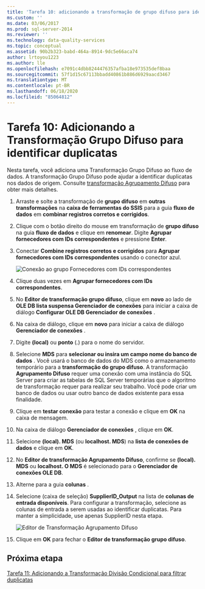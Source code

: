 ```yaml
---
title: 'Tarefa 10: adicionando a transformação de grupo difuso para identificar duplicatas | Microsoft Docs'
ms.custom: ''
ms.date: 03/06/2017
ms.prod: sql-server-2014
ms.reviewer: ''
ms.technology: data-quality-services
ms.topic: conceptual
ms.assetid: 90b2b323-babd-464a-8914-9dc5e66aca74
author: lrtoyou1223
ms.author: lle
ms.openlocfilehash: e7091c4dbb8244476357afba18e973535def8baa
ms.sourcegitcommit: 57f1d15c67113bbadd40861b886d6929aacd3467
ms.translationtype: MT
ms.contentlocale: pt-BR
ms.lasthandoff: 06/18/2020
ms.locfileid: "85064812"
---
```

# <a name="task-10-adding-fuzzy-group-transform-to-identify-duplicates"></a>Tarefa 10: Adicionando a Transformação Grupo Difuso para identificar duplicatas
  Nesta tarefa, você adiciona uma Transformação Grupo Difuso ao fluxo de dados. A transformação Grupo Difuso pode ajudar a identificar duplicatas nos dados de origem. Consulte [transformação Agrupamento Difuso](../integration-services/data-flow/transformations/fuzzy-grouping-transformation.md) para obter mais detalhes.  
  
1.  Arraste e solte a transformação de **grupo difuso** em **outras transformações** na **caixa de ferramentas do SSIS** para a guia **fluxo de dados** em **combinar registros corretos e corrigidos**.  
  
2.  Clique com o botão direito do mouse em transformação de **grupo difuso** na guia **fluxo de dados** e clique em **renomear**. Digite **Agrupar fornecedores com IDs correspondentes** e pressione **Enter**.  
  
3.  Conectar **Combine registros corretos e corrigidos** para **Agrupar fornecedores com IDs correspondentes** usando o conector azul.  
  
     ![Conexão ao grupo Fornecedores com IDs correspondentes](../../2014/tutorials/media/et-addingfgttoidentifyduplicates-01.jpg "Conexão ao grupo Fornecedores com IDs correspondentes")  
  
4.  Clique duas vezes em **Agrupar fornecedores com IDs correspondentes**.  
  
5.  No **Editor de transformação grupo difuso**, clique em **novo** ao lado de **OLE DB lista suspensa Gerenciador de conexões** para iniciar a caixa de diálogo **Configurar OLE DB Gerenciador de conexões** .  
  
6.  Na caixa de diálogo, clique em **novo** para iniciar a caixa de diálogo **Gerenciador de conexões** .  
  
7.  Digite **(local)** ou **ponto** (.) para o nome do servidor.  
  
8.  Selecione **MDS** para **selecionar ou insira um campo nome do banco de dados** . Você usará o banco de dados do MDS como o armazenamento temporário para a **transformação do grupo difuso**. A transformação **Agrupamento Difuso** requer uma conexão com uma instância do SQL Server para criar as tabelas de SQL Server temporárias que o algoritmo de transformação requer para realizar seu trabalho. Você pode criar um banco de dados ou usar outro banco de dados existente para essa finalidade.  
  
9. Clique em **testar conexão** para testar a conexão e clique em **OK** na caixa de mensagem.  
  
10. Na caixa de diálogo **Gerenciador de conexões** , clique em **OK**.  
  
11. Selecione **(local). MDS** (ou **localhost. MDS**) na **lista de conexões de dados** e clique em **OK**.  
  
12. No **Editor de transformação Agrupamento Difuso**, confirme se **(local). MDS** ou **localhost. O MDS** é selecionado para o **Gerenciador de conexões OLE DB**.  
  
13. Alterne para a guia **colunas** .  
  
14. Selecione (caixa de seleção) **SupplierID_Output** na lista de **colunas de entrada disponíveis**. Para configurar a transformação, selecione as colunas de entrada a serem usadas ao identificar duplicatas. Para manter a simplicidade, use apenas SupplierID nesta etapa.  
  
     ![Editor de Transformação Agrupamento Difuso](../../2014/tutorials/media/et-addingfgttoidentifyduplicates-02.jpg "Editor de Transformação Agrupamento Difuso")  
  
15. Clique em **OK** para fechar o **Editor de transformação grupo difuso**.  
  
## <a name="next-step"></a>Próxima etapa  
 [Tarefa 11: Adicionando a Transformação Divisão Condicional para filtrar duplicatas](../../2014/tutorials/task-11-adding-conditional-split-transform-to-filter-duplicates.md)  
  
  
